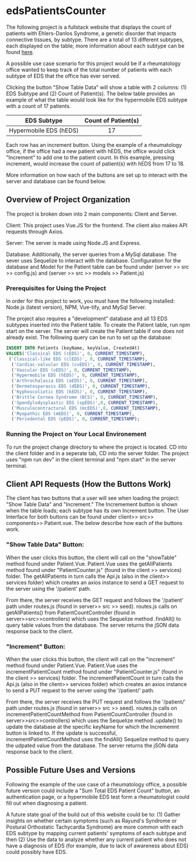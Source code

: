 # edsPatientsCounter

The following project is a fullstack website that displays the count of patients with Ehlers-Danlos Syndrome, a genetic disorder that impacts connective tissues, by subtype. There are a total of 13 different subtypes, each displayed on the table; more information about each subtype can be found [here](https://www.ehlers-danlos.com/eds-types/). 

A possible use case scenario for this project would be if a rheumatology office wanted to keep track of the total number of patients with each subtype of EDS that the office has ever served.

 Clicking the button "Show Table Data" will show a table with 2 columns: (1)  EDS Subtype and (2) Count of Patient(s). The below table provides an example of what the table would look like for the hypermobile EDS subtype with a count of 17 patients. 

| EDS Subtype            | Count of Patient(s)          
| ---------------------- |:--------------------:| 
| Hypermobile EDS (hEDS) | 17                   |

Each row has an increment button. Using the example of a rheumatology office, if the office had a new patient with hEDS, the office would click "Increment" to add one to the patient count. In this example, pressing increment, would increase the count of patient(s) with hEDS from 17 to 18. 

More information on how each of the buttons are set up to interact with the server and database can be found below. 
 

## Overview of Project Organization

The project is broken down into 2 main components: Client and Server.

Client: This project uses Vue.JS for the frontend. The client also makes API requests through Axios. 

Server: The server is made using Node.JS and Express. 

Database: Additionally, the server queries from a MySql database. The sever uses Sequelize to interact with the database. Configuration for the database and Model for the Patient table can be found under (server >> src >> config.js) and (server >> src >> models >> Patient.js)

### Prerequisites for Using the Project

In order for this project to work, you must have the following installed: Node.js (latest version), NPM, Vue-tify, and MySql Server.

The project also requires a "development" database and all 13 EDS subtypes inserted into the Patient table. To create the Patient table, run npm start on the server. The server will create the Patient table if one does not already exist. The following query can be run to set up the database:

``` SQL
INSERT INTO Patients (keyName, keyValue, CreatedAt) 
VALUES('Classical EDS (cEDS)', 0, CURRENT_TIMESTAMP),
 ('Classical-like EDS (clEDS)', 0, CURRENT_TIMESTAMP),
  ('Cardiac-valvular EDS (cvEDS)', 0, CURRENT_TIMESTAMP), 
  ('Vascular EDS (vEDS)', 0, CURRENT_TIMESTAMP), 
  ('Hypermobile EDS (hEDS)', 0, CURRENT_TIMESTAMP), 
  ('Arthrochalasia EDS (aEDS)', 0, CURRENT_TIMESTAMP), 
  ('Dermatosparaxis EDS (dEDS)', 0, CURRENT_TIMESTAMP), 
  ('Kyphoscoliotic EDS (kEDS)', 0, CURRENT_TIMESTAMP), 
  ('Brittle Cornea Syndrome (BCS)', 0, CURRENT_TIMESTAMP), 
  ('Spondylodysplastic EDS (spEDS)',0, CURRENT_TIMESTAMP), 
  ('Musculocontractural EDS (mcEDS)',0, CURRENT_TIMESTAMP), 
  ('Myopathic EDS (mEDS)', 0, CURRENT_TIMESTAMP), 
  ('Periodontal EDS (pEDS)', 0, CURRENT_TIMESTAMP);
```

### Running the Project on Your Local Environement

To run the project change directory to where the project is located. CD into the client folder and in a seperate tab, CD into the server folder. 
The project uses "npm run dev" in the client terminal and "npm start" in the server terminal. 

## Client API Requests (How the Buttons Work)
The client has two buttons that a user will see when loading the project: "Show Table Data" and "Increment." The Incremement button is shown when the table loads; each subtype has its own Increment button. The User Interface for both buttons can be found under client>> src>> components>> Patient.vue. The below describe how each of the buttons work. 

### "Show Table Data" Button:
When the user clicks this button, the client will call on the "showTable" method found under Patient.Vue. Patient.Vue uses the getAllPatients method found under "PatientCounter.js" (found in the client >> services) folder. The getAllPatients in turn calls the Api.js (also in the client>> services folder) which creates an axios instance to send a GET request to the server using the '/patient' path.

From there, the server receives the GET request and follows the '/patient' path under routes.js (found in server>> src >> seed). routes.js calls on getAllPatients() from PatientCountController (found in server>>src>>controllers) which uses the Sequelize method .findAll() to query table values from the database. The server returns the jSON data response back to the client.


### "Increment" Button:
When the user clicks this button, the client will call on the "increment" method found under Patient.Vue. Patient.Vue uses the incrementPatientCount method found under "PatientCounter.js" (found in the client >> services) folder. The incrementPatientCount in turn calls the Api.js (also in the client>> services folder) which creates an axios instance to send a PUT request to the server using the '/patient/' path.

From there, the server receives the PUT request and follows the '/patient/' path under routes.js (found in server>> src >> seed). routes.js calls on incrementPatientCountMethod from PatientCountController (found in server>>src>>controllers) which uses the Sequelize method .update() to update the database at the specific keyName for which the Incrememnt button is linked to. If the update is successful, incrementPatientCountMethod uses the findAll() Sequelize method to query the udpated value from the database. The server returns the jSON data response back to the client.



## Possible Future Uses and Versions
Following the example of the use case of a rheumatology office, a possible future version could include a "Sum Total EDS Patient Count" button, an authentication page, or a hypermobile EDS test form a rheumatologist could fill out when diagnosing a patient.

A future state goal of the build out of this website could be to:
    (1) Gather insights on whether certain symptoms (such as Rayund's Syndrome or Postural Orthostatic Tachycardia Syndrome) are more common with each EDS subtype by mapping current patients' symptoms of each subtype and then 
    (2) Use the data to analyze whether any current patient who does not have a diagnosis of EDS (for example, due to lack of awareness about EDS) could possibly have EDS. 




